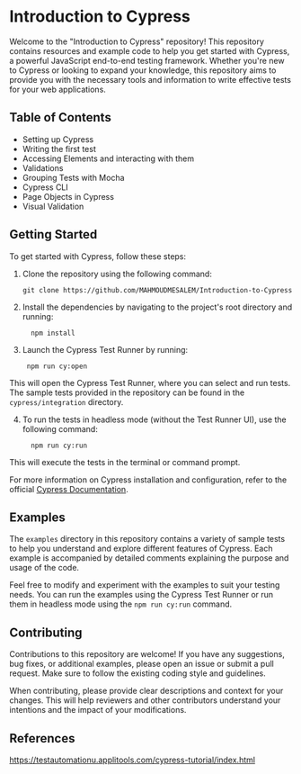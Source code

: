 # Introduction to Cypress

Welcome to the "Introduction to Cypress" repository! This repository contains resources and example code to help you get started with Cypress, a powerful JavaScript end-to-end testing framework. Whether you're new to Cypress or looking to expand your knowledge, this repository aims to provide you with the necessary tools and information to write effective tests for your web applications.

## Table of Contents

- Setting up Cypress
- Writing the first test
- Accessing Elements and interacting with them
- Validations 
- Grouping Tests with Mocha
- Cypress CLI
- Page Objects in Cypress
- Visual Validation 
## Getting Started

To get started with Cypress, follow these steps:

1. Clone the repository using the following command:
   
       git clone https://github.com/MAHMOUDMESALEM/Introduction-to-Cypress

2. Install the dependencies by navigating to the project's root directory and running:

         npm install

 3. Launch the Cypress Test Runner by running:

         npm run cy:open

 This will open the Cypress Test Runner, where you can select and run tests. The sample tests provided in the repository can be found in the `cypress/integration` directory.

4. To run the tests in headless mode (without the Test Runner UI), use the following command:

         npm run cy:run

This will execute the tests in the terminal or command prompt.

For more information on Cypress installation and configuration, refer to the official [Cypress Documentation](https://docs.cypress.io/guides/getting-started/installing-cypress.html).

## Examples

The `examples` directory in this repository contains a variety of sample tests to help you understand and explore different features of Cypress. Each example is accompanied by detailed comments explaining the purpose and usage of the code.

Feel free to modify and experiment with the examples to suit your testing needs. You can run the examples using the Cypress Test Runner or run them in headless mode using the `npm run cy:run` command.

## Contributing

Contributions to this repository are welcome! If you have any suggestions, bug fixes, or additional examples, please open an issue or submit a pull request. Make sure to follow the existing coding style and guidelines.

When contributing, please provide clear descriptions and context for your changes. This will help reviewers and other contributors understand your intentions and the impact of your modifications.

## References

https://testautomationu.applitools.com/cypress-tutorial/index.html
